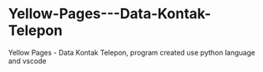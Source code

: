 # Yellow-Pages---Data-Kontak-Telepon
Yellow Pages - Data Kontak Telepon, program created use python language and vscode
